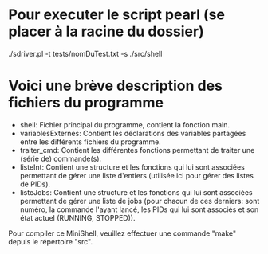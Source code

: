 # Pour executer le script pearl (se placer à la racine du dossier)
./sdriver.pl -t tests/nomDuTest.txt -s ./src/shell

# Voici une brève description des fichiers du programme
 * shell: Fichier principal du programme, contient la fonction main.
 * variablesExternes: Contient les déclarations des variables partagées entre les différents fichiers du programme.
 * traiter_cmd: Contient les différentes fonctions permettant de traiter une (série de) commande(s).
 * listeInt: Contient une structure et les fonctions qui lui sont associées permettant de gérer une liste d'entiers (utilisée ici pour gérer des listes de PIDs).
 * listeJobs: Contient une structure et les fonctions qui lui sont associées permettant de gérer une liste de jobs (pour chacun de ces derniers: sont numéro, la commande l'ayant lancé, les PIDs qui lui sont associés et son état actuel (RUNNING, STOPPED)).


Pour compiler ce MiniShell, veuillez effectuer une commande "make" depuis le répertoire "src".
